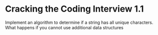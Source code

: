 # Cracking the Coding Interview 1.1

Implement an algorithm to determine if a string has all unique characters. What happens if you
cannot use additional data structures